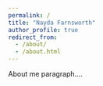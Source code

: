 ```yaml
---
permalink: /
title: "Nayda Farnsworth"
author_profile: true
redirect_from: 
  - /about/
  - /about.html
---
```


About me paragraph....

